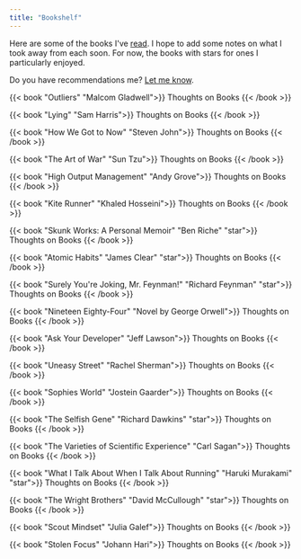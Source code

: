```yaml
---
title: "Bookshelf"
---
```


Here are some of the books I've [read](/posts/reading-audiobooks). I hope to add some notes on what I took away from each soon. For now, the books with stars for ones I particularly enjoyed. 

Do you have recommendations me? [Let me know](mailto:kmax12@gmail.com).

<p> </p>

{{< book "Outliers" "Malcom Gladwell">}}
Thoughts on Books
{{< /book >}}

{{< book "Lying" "Sam Harris">}}
Thoughts on Books
{{< /book >}}

{{< book "How We Got to Now" "Steven John">}}
Thoughts on Books
{{< /book >}}

{{< book "The Art of War" "Sun Tzu">}}
Thoughts on Books
{{< /book >}}

{{< book "High Output Management" "Andy Grove">}}
Thoughts on Books
{{< /book >}}

{{< book "Kite Runner" "Khaled Hosseini">}}
Thoughts on Books
{{< /book >}}

{{< book "Skunk Works: A Personal Memoir" "Ben Riche" "star">}}
Thoughts on Books
{{< /book >}}

{{< book "Atomic Habits" "James Clear" "star">}}
Thoughts on Books
{{< /book >}}

{{< book "Surely You're Joking, Mr. Feynman!" "Richard Feynman" "star">}}
Thoughts on Books
{{< /book >}}

{{< book "Nineteen Eighty-Four" "Novel by George Orwell">}}
Thoughts on Books
{{< /book >}}

{{< book "Ask Your Developer" "Jeff Lawson">}}
Thoughts on Books
{{< /book >}}

{{< book "Uneasy Street" "Rachel Sherman">}}
Thoughts on Books
{{< /book >}}

{{< book "Sophies World" "Jostein Gaarder">}}
Thoughts on Books
{{< /book >}}


{{< book "The Selfish Gene" "Richard Dawkins" "star">}}
Thoughts on Books
{{< /book >}}

{{< book "The Varieties of Scientific Experience" "Carl Sagan">}}
Thoughts on Books
{{< /book >}}

{{< book "What I Talk About When I Talk About Running" "Haruki Murakami" "star">}}
Thoughts on Books
{{< /book >}}

{{< book "The Wright Brothers" "David McCullough" "star">}}
Thoughts on Books
{{< /book >}}

{{< book "Scout Mindset" "Julia Galef">}}
Thoughts on Books
{{< /book >}}

{{< book "Stolen Focus" "Johann Hari">}}
Thoughts on Books
{{< /book >}}


<!-- {{< book "" "">}}
Thoughts on Books
{{< /book >}} -->

